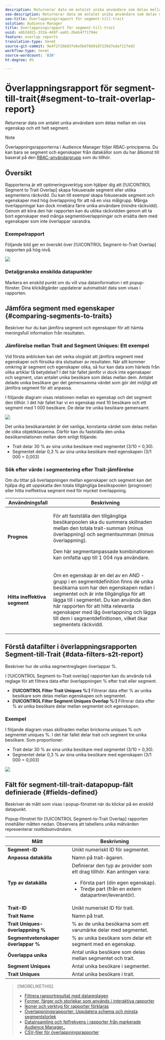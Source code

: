 ```yaml
---
description: Returnerar data om antalet unika användare som delas mellan en viss egenskap och ett helt segment.
seo-description: Returnerar data om antalet unika användare som delas mellan en viss egenskap och ett helt segment.
seo-title: Överlappningsrapport för segment-till-trait
solution: Audience Manager
title: Överlappningsrapport för segment-till-trait
uuid: a6b3dd21-332e-449f-aa01-2beb47f1794e
feature: overlap reports
translation-type: tm+mt
source-git-commit: 9e4f2f26b83fe6e5b6f669107239d7edaf11fed3
workflow-type: tm+mt
source-wordcount: '830'
ht-degree: 0%

---
```



# Överlappningsrapport för segment-till-trait{#segment-to-trait-overlap-report}

Returnerar data om antalet unika användare som delas mellan en viss egenskap och ett helt segment.

>[!NOTE]
>
>Överlappningsrapporterna i Audience Manager följer RBAC-principerna. Du kan bara se segment och egenskaper från datakällor som du har åtkomst till baserat på den [RBAC-användargrupp](/help/using/features/administration/administration-overview.md) som du tillhör.

<!-- 

c_segment_trait_overlap.xml

 -->

## Översikt

Rapporterna är ett optimeringsverktyg som hjälper dig att [!UICONTROL Segment to Trait Overlap] skapa fokuserade segment eller utöka segmentens räckvidd. Du kan till exempel skapa fokuserade segment och egenskaper med hög överlappning för att nå en viss målgrupp. Många överlappningar kan dock innebära färre unika användare (mindre räckvidd). Genom att köra den här rapporten kan du utöka räckvidden genom att ta bort egenskaper med många segmentöverlappningar och ersätta dem med egenskaper som inte överlappar varandra.

### Exempelrapport

Följande bild ger en översikt över [!UICONTROL Segment-to-Trait Overlap] rapporten på hög nivå.

![](assets/segment-to-trait-overlap.png)

### Detaljgranska enskilda datapunkter

Markera en enskild punkt om du vill visa datainformation i ett popup-fönster. Dina klickåtgärder uppdaterar automatiskt data som visas i rapporten.

## Jämföra segment med egenskaper {#comparing-segments-to-traits}

Beskriver hur du kan jämföra segment och egenskaper för att hämta meningsfull information från resultaten.

<!-- 

c_compare_s2t.xml

 -->

### Jämförelse mellan Trait and Segment Uniques: Ett exempel

Vid första anblicken kan det verka ologiskt att jämföra segment med egenskaper och försöka dra slutsatser av resultaten. När allt kommer omkring är segment och egenskaper olika, så hur kan data som härleds från olika artiklar få betydelse? I det här fallet jämför vi dock inte egenskaper och segment, utan antalet unika besökare som delas mellan dem. Antalet delade unika besökare ger det gemensamma värdet som gör det möjligt att jämföra segment för att anpassa.

I följande diagram visas relationen mellan en egenskap och det segment den tillhör. I det här fallet har vi en egenskap med 10 besökare och ett segment med 1 000 besökare. De delar tre unika besökare gemensamt.

![](assets/s2t.png)

Det unika besökarantalet är det vanliga, konstanta värdet som delas mellan de olika objektklasserna. Därför kan du fastställa den unika besökarrelationen mellan dem enligt följande:

* Trait delar 30 % av sina unika besökare med segmentet (3/10 = 0,30).
* Segmentet delar 0,3 % av sina unika besökare med egenskapen (3/1 000 = 0,003)

### Sök efter värde i segmentering efter Trait-jämförelse

Om du tittar på överlappningen mellan egenskaper och segment kan det hjälpa dig att uppskatta den totala tillgängliga besökspoolen (prognoser) eller hitta ineffektiva segment med för mycket överlappning.

<table id="table_5B211EF95216426299EB20253A5A9C1B"> 
 <thead> 
  <tr> 
   <th colname="col1" class="entry"> Användningsfall </th> 
   <th colname="col2" class="entry"> Beskrivning </th> 
  </tr>
 </thead>
 <tbody> 
  <tr> 
   <td colname="col1"><b>Prognos</b> </td> 
   <td colname="col2"> <p>För att fastställa den tillgängliga besökarpoolen ska du summera skillnaden mellan den totala trait-summan (minus överlappning) och segmentsumman (minus överlappning). </p> <p>Den här segmentanpassade kombinationen kan omfatta upp till 1 004 nya användare. </p> </td> 
  </tr> 
  <tr> 
   <td colname="col1"><b>Hitta ineffektiva segment</b> </td> 
   <td colname="col2"> <p>Om en egenskap är en del av en <span class="wintitle"> AND</span> -grupp i en segmentdefinition finns de unika besökarna som har den egenskapen redan i segmentet och är inte tillgängliga för att lägga till i segmentet. Du kan använda den här rapporten för att hitta relevanta egenskaper med låg överlappning och lägga till dem i segmentdefinitionen, vilket ökar segmentets räckvidd. </p> </td> 
  </tr> 
 </tbody> 
</table>

## Förstå datafilter i överlappningsrapporten Segment-till-Trait {#data-filters-s2t-report}

Beskriver hur de unika segmentreglagen överlappar %.

<!-- 

r_s2t_sliders.xml

 -->

I [!UICONTROL Segment-to-Trait overlap] rapporten kan du använda två reglage för att filtrera data efter överlappningen % efter trait eller segment.

* **[!UICONTROL Filter Trait Uniques %:]** Filtrerar data efter % av unika besökare som delas mellan egenskapen och segmentet.
* **[!UICONTROL Filter Segment Uniques Overlap %:]** Filtrerar data efter % av unika besökare delar mellan segmentet och egenskapen.

### Exempel

I följande diagram visas skillnaden mellan brickorna uniques % och segmentet uniques %. I det här fallet delar trait och segment tre unika besökare. Som proportioner:

* Trait delar 30 % av sina unika besökare med segmentet (3/10 = 0,30).
* Segmentet delar 0,3 % av sina unika besökare med egenskapen (3/1 000 = 0,003)

![](assets/s2t.png)

## Fält för segment-till-trait-datapopup-fält definierade {#fields-defined}

Beskriver de mått som visas i popup-fönstret när du klickar på en enskild datapunkt.

<!-- 

r_s2t_data_pop.xml

 -->

Popup-fönstret för [!UICONTROL Segment-to-Trait Overlap] rapporten innehåller måtten nedan. Observera att tabellens unika mätvärden representerar *realtidsanvändare*.

<table id="table_4AF72754276242FFB11543635B43AD90"> 
 <thead> 
  <tr> 
   <th colname="col1" class="entry"> Mått </th> 
   <th colname="col2" class="entry"> Beskrivning </th> 
  </tr>
 </thead>
 <tbody> 
  <tr> 
   <td colname="col1"><b><span class="wintitle"> Segment-ID</span></b> </td> 
   <td colname="col2"> Unikt numeriskt ID för segmentet. </td> 
  </tr> 
  <tr> 
   <td colname="col1"><b><span class="wintitle"> Anpassa datakälla </span></b> </td> 
   <td colname="col2"> Namn på trait-ägaren. </td> 
  </tr> 
  <tr> 
   <td colname="col1"><b><span class="wintitle"> Typ av datakälla</span></b> </td> 
   <td colname="col2">Definierar den typ av provider som ett drag tillhör. Kan antingen vara: 
    <ul id="ul_0477C04A33FD4F5D998B98984E6554D3"> 
     <li id="li_50FCA48EDB5843AB8FB6C34ED2C0067D">Första part (din egen egenskap). </li> 
     <li id="li_4F6148EDAEFE43FA8D505944E9FE3855">Tredje part (från en extern datapartner/leverantör). </li> 
    </ul> </td> 
  </tr> 
  <tr> 
   <td colname="col1"><b><span class="wintitle"> Trait-ID</span></b> </td> 
   <td colname="col2"> Unikt numeriskt ID för trait. </td> 
  </tr> 
  <tr> 
   <td colname="col1"><b><span class="wintitle"> Trait Name</span></b> </td> 
   <td colname="col2"> Namn på trait. </td> 
  </tr> 
  <tr> 
   <td colname="col1"><b><span class="wintitle"> Trait Uniques-överlappning %</span></b> </td> 
   <td colname="col2"> % av de unika besökarna som ett varumärke delar med segmentet. </td> 
  </tr> 
  <tr> 
   <td colname="col1"><b><span class="wintitle"> Segmentvetenskaper överlappar %</span></b> </td> 
   <td colname="col2"> % av unika besökare som delar ett segment med en egenskap. </td> 
  </tr> 
  <tr> 
   <td colname="col1"><b><span class="wintitle"> Överlappa unika</span></b> </td> 
   <td colname="col2"> Antal unika besökare som delas mellan segmentet och trait. </td> 
  </tr> 
  <tr> 
   <td colname="col1"><b><span class="wintitle"> Segment Uniques</span></b> </td> 
   <td colname="col2"> Antal unika besökare i segmentet. </td> 
  </tr> 
  <tr> 
   <td colname="col1"><b><span class="wintitle"> Trait Uniques</span></b> </td> 
   <td colname="col2"> Antal unika besökare i trait. </td> 
  </tr> 
 </tbody> 
</table>

>[!MORELIKETHIS]
>
>* [Filtrera rapportresultat med datareglagen](../../reporting/dynamic-reports/data-sliders.md)
>* [Former, färger och storlekar som används i interaktiva rapporter](../../reporting/dynamic-reports/interactive-report-technology.md#shapes-colors-sizes)
>* [Ikoner och verktyg för rapporter förklaras](../../reporting/dynamic-reports/interactive-report-technology.md#icons-tools-explained)
>* [Överlappningsrapporter: Uppdatera schema och minsta segmentstorlek](../../reporting/dynamic-reports/overlap-minimum-segment-size.md)
>* [Datainsamling och felfrekvens i rapporter från markerade Audience Manager..](../../reporting/report-sampling.md)
>* [CSV-filer för överlappningsrapporter](../../reporting/dynamic-reports/overlap-csv-files.md)